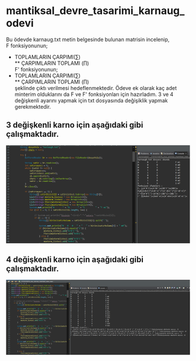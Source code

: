 # mantiksal_devre_tasarimi_karnaug_odevi
Bu ödevde karnaug.txt metin belgesinde bulunan matrisin incelenip,</br>
F fonksiyonunun;
*  TOPLAMLARIN ÇARPIMI(∑) </br>
** ÇARPIMLARIN TOPLAMI (∏)</br>
F' fonksiyonunun;</br>
*  TOPLAMLARIN ÇARPIMI(∑)</br>
** ÇARPIMLARIN TOPLAMI (∏) </br>
şeklinde çıktı verilmesi hedeflenmektedir. Ödeve ek olarak kaç adet minterim olduklarını da F ve F' fonksiyonları için hazırladım. 3 ve 4 değişkenli ayarını yapmak için txt dosyasında değişiklik yapmak gerekmektedir.
## 3 değişkenli karno için aşağıdaki gibi çalışmaktadır.
![örnek çıktı](https://github.com/onursonmez37/mantiksal_devre_tasarimi_karnaug_odevi/blob/main/mant%C4%B1ksal%20kodlama%20%C3%B6devi%203%20de%C4%9Fi%C5%9Fkenli.png)
## 4 değişkenli karno için aşağıdaki gibi çalışmaktadır.
![örnek çıktı](https://github.com/onursonmez37/mantiksal_devre_tasarimi_karnaug_odevi/blob/main/mant%C4%B1ksal%20kodlama%20%C3%B6devi.png)
